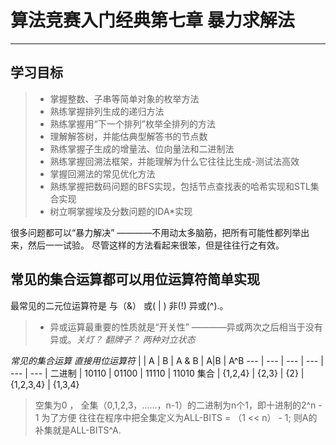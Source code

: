 # 算法竞赛入门经典第七章 暴力求解法


---

## 学习目标
>* 掌握整数、子串等简单对象的枚举方法
>* 熟练掌握排列生成的递归方法
>* 熟练掌握用“下一个排列”枚举全排列的方法
>* 理解解答树，并能估典型解答书的节点数
>* 熟练掌握子生成的增量法、位向量法和二进制法
>* 熟练掌握回溯法框架，并能理解为什么它往往比生成-测试法高效
>* 掌握回溯法的常见优化方法
>* 熟练掌握把数码问题的BFS实现，包括节点查找表的哈希实现和STL集合实现
>* 树立啊掌握埃及分数问题的IDA*实现

很多问题都可以“暴力解决” ————不用动太多脑筋，把所有可能性都列举出来，然后一一试验。
尽管这样的方法看起来很笨，但是往往行之有效。




## 常见的集合运算都可以用位运算符简单实现
最常见的二元位运算符是 与（&） 或( | ) 非(!) 异或(^).。
>* 异或运算最重要的性质就是“开关性” ————异或两次之后相当于没有异或。<i>关灯？ 翻牌子？ 两种对立状态</i>

<i>常见的集合运算  直接用位运算符</i>
| | A | B | A & B | A\|B | A^B 
 --- | --- | --- | --- | --- | --- | 
 二进制 | 10110 | 01100 | 11110 | 11010
 集合 | {1,2,4} | {2,3} | {2} | {1,2,3,4} | {1,3,4}
 > 空集为0 ， 全集（0,1,2,3，……，n-1）的二进制为n个1，即十进制的2^n - 1
 > 为了方便 往往在程序中把全集定义为ALL-BITS = （1 << n） - 1; 则A的补集就是ALL-BITS^A.
